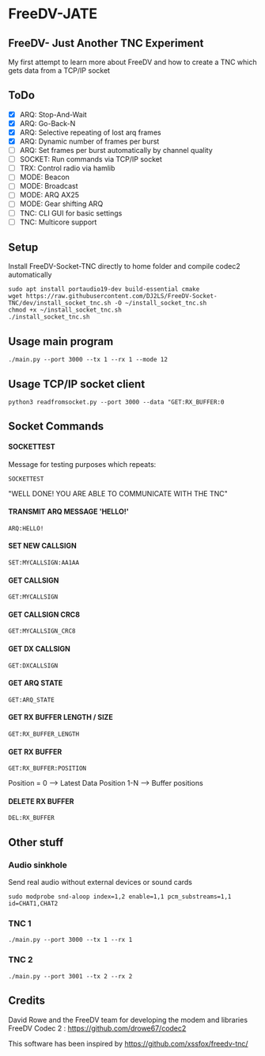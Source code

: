 # FreeDV-JATE
## FreeDV- Just Another TNC Experiment
My first attempt to learn more about FreeDV and how to create a TNC which gets data from a TCP/IP socket 

## ToDo

- [x] ARQ: Stop-And-Wait
- [x] ARQ: Go-Back-N
- [x] ARQ: Selective repeating of lost arq frames
- [x] ARQ: Dynamic number of frames per burst
- [ ] ARQ: Set frames per burst automatically by channel quality
- [ ] SOCKET: Run commands via TCP/IP socket
- [ ] TRX: Control radio via hamlib
- [ ] MODE: Beacon
- [ ] MODE: Broadcast
- [ ] MODE: ARQ AX25
- [ ] MODE: Gear shifting ARQ
- [ ] TNC: CLI GUI for basic settings
- [ ] TNC: Multicore support

## Setup
Install FreeDV-Socket-TNC directly to home folder and compile codec2 automatically
```
sudo apt install portaudio19-dev build-essential cmake
wget https://raw.githubusercontent.com/DJ2LS/FreeDV-Socket-TNC/dev/install_socket_tnc.sh -O ~/install_socket_tnc.sh
chmod +x ~/install_socket_tnc.sh
./install_socket_tnc.sh
```

## Usage main program
```
./main.py --port 3000 --tx 1 --rx 1 --mode 12
```

## Usage TCP/IP socket client
```
python3 readfromsocket.py --port 3000 --data "GET:RX_BUFFER:0
```

## Socket Commands

#### SOCKETTEST
Message for testing purposes which repeats:
```
SOCKETTEST
```
"WELL DONE! YOU ARE ABLE TO COMMUNICATE WITH THE TNC"


#### TRANSMIT ARQ MESSAGE 'HELLO!'
```
ARQ:HELLO!
```

#### SET NEW CALLSIGN
```
SET:MYCALLSIGN:AA1AA
```

#### GET CALLSIGN
```
GET:MYCALLSIGN
```

#### GET CALLSIGN CRC8
```
GET:MYCALLSIGN_CRC8
```

#### GET DX CALLSIGN
```
GET:DXCALLSIGN
```

#### GET ARQ STATE
```
GET:ARQ_STATE
```

#### GET RX BUFFER LENGTH / SIZE
```
GET:RX_BUFFER_LENGTH
```

#### GET RX BUFFER
```
GET:RX_BUFFER:POSITION
```
Position = 0 --> Latest Data
Position 1-N --> Buffer positions

#### DELETE RX BUFFER
```
DEL:RX_BUFFER
```




## Other stuff

### Audio sinkhole
Send real audio without external devices or sound cards
```
sudo modprobe snd-aloop index=1,2 enable=1,1 pcm_substreams=1,1 id=CHAT1,CHAT2 
```
### TNC 1
```
./main.py --port 3000 --tx 1 --rx 1
```
### TNC 2
```
./main.py --port 3001 --tx 2 --rx 2
```


## Credits

David Rowe and the FreeDV team for developing the modem and libraries
FreeDV Codec 2 : https://github.com/drowe67/codec2


This software has been inspired by https://github.com/xssfox/freedv-tnc/

